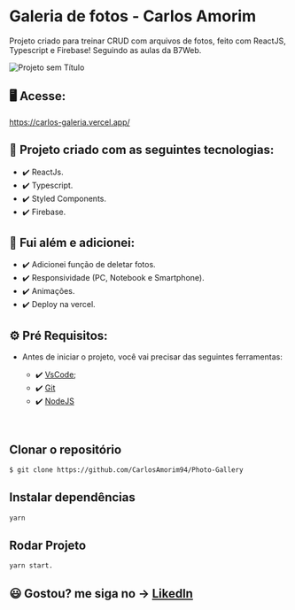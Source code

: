 # Galeria de fotos - Carlos Amorim

Projeto criado para treinar CRUD com arquivos de fotos, feito com ReactJS, Typescript e Firebase! Seguindo as aulas da B7Web.

![Projeto sem Título](https://user-images.githubusercontent.com/83739628/163630293-5195eb9b-eeee-411c-87ea-5fb5e9612415.gif)

## 🖥️ Acesse:

https://carlos-galeria.vercel.app/


## 🚀 Projeto criado com as seguintes tecnologias:

- ✔️ ReactJs.
- ✔️ Typescript.
- ✔️ Styled Components.
- ✔️ Firebase.

## 🚀 Fui além e adicionei:
  
  - ✔️ Adicionei função de deletar fotos.
  - ✔️ Responsividade (PC, Notebook e Smartphone).
  - ✔️ Animações.
  - ✔️ Deploy na vercel.

## ⚙ Pré Requisitos:

- Antes de iniciar o projeto, você vai precisar das seguintes ferramentas: 

    - ✔️ [VsCode](https://code.visualstudio.com/download);
    - ✔️ [Git](https://git-scm.com/)
    - ✔️ [NodeJS](https://nodejs.org/en/download/)

<br>

## Clonar o repositório
```bash
$ git clone https://github.com/CarlosAmorim94/Photo-Gallery
```

## Instalar dependências
```bash
yarn
```

## Rodar Projeto
```bash
yarn start.
```

## 😃 Gostou? me siga no -> [Likedln](https://www.linkedin.com/in/CarlosAmorim94/)
